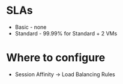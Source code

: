 # SLAs
- Basic - none
- Standard - 99.99% for Standard + 2 VMs

# Where to configure
- Session Affinity -> Load Balancing Rules
